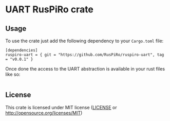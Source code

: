 # UART RusPiRo crate

## Usage
To use the crate just add the following dependency to your ``Cargo.toml`` file:
```
[dependencies]
ruspiro-uart = { git = "https://github.com/RusPiRo/ruspiro-uart", tag = "v0.0.1" }
```

Once done the access to the UART abstraction is available in your rust files like so:
```
```

## License
This crate is licensed under MIT license ([LICENSE](LICENSE) or http://opensource.org/licenses/MIT)